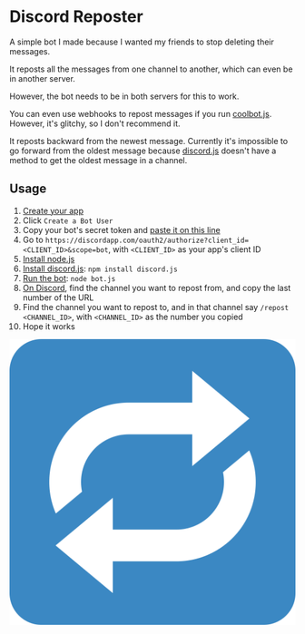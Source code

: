 # Discord Reposter
A simple bot I made because I wanted my friends to stop deleting their messages.

It reposts all the messages from one channel to another, which can even be in another server.

However, the bot needs to be in both servers for this to work.

You can even use webhooks to repost messages if you run [coolbot.js](https://github.com/MysteryPancake/Discord-Reposter/blob/master/coolbot.js). However, it's glitchy, so I don't recommend it.

It reposts backward from the newest message. Currently it's impossible to go forward from the oldest message because [discord.js](https://github.com/hydrabolt/discord.js) doesn't have a method to get the oldest message in a channel.

## Usage
1. [Create your app](https://discordapp.com/developers/applications/me)
2. Click `Create a Bot User`
3. Copy your bot's secret token and [paste it on this line](https://github.com/MysteryPancake/Discord-Reposter/blob/master/bot.js#L8)
4. Go to `https://discordapp.com/oauth2/authorize?client_id=<CLIENT_ID>&scope=bot`, with `<CLIENT_ID>` as your app's client ID
5. [Install node.js](https://nodejs.org/en/download)
6. [Install discord.js](https://github.com/hydrabolt/discord.js): `npm install discord.js`
7. [Run the bot](https://github.com/MysteryPancake/Discord-Reposter/blob/master/bot.js): `node bot.js`
8. [On Discord](https://discordapp.com/channels/@me), find the channel you want to repost from, and copy the last number of the URL
9. Find the channel you want to repost to, and in that channel say `/repost <CHANNEL_ID>`, with `<CHANNEL_ID>` as the number you copied
10. Hope it works

![Icon](repost.png?raw=true)
